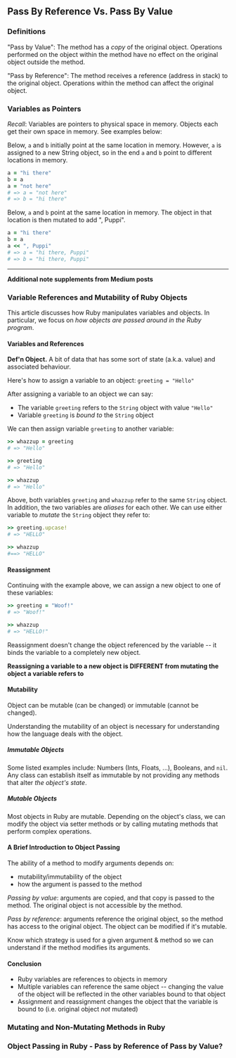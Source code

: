 ## Pass By Reference Vs. Pass By Value


### Definitions

"Pass by Value": The method has a *copy* of the original object. Operations performed on the object within the method have no effect on the original object outside the method.

"Pass by Reference": The method receives a reference (address in stack) to the original object. Operations within the method can affect the original object.


### Variables as Pointers

*Recall*: Variables are pointers to physical space in memory. Objects each get their own space in memory. See examples below:

Below, `a` and `b` initially point at the same location in memory. However, `a` is assigned to a new String object, so in the end `a` and `b` point to different locations in memory.

``` ruby
a = "hi there"
b = a
a = "not here"
# => a = "not here"
# => b = "hi there"
```

Below, `a` and `b` point at the same location in memory. The object in that location is then mutated to add ", Puppi".

```ruby
a = "hi there"
b = a
a << ", Puppi"
# => a = "hi there, Puppi"
# => b = "hi there, Puppi"
```

---

**Additional note supplements from Medium posts**

### Variable References and Mutability of Ruby Objects

This article discusses how Ruby manipulates variables and objects. In particular, we focus on *how objects are passed around in the Ruby program*.

#### Variables and References

**Def'n Object.** A bit of data that has some sort of state (a.k.a. value) and associated behaviour.

Here's how to assign a variable to an object: `greeting = "Hello"`

After assigning a variable to an object we can say:
- The variable `greeting` refers to the `String` object with value `"Hello"`
- Variable `greeting` is *bound to* the `String` object

We can then assign variable `greeting` to another variable:
``` ruby
>> whazzup = greeting
# => "Hello"

>> greeting
# => "Hello"

>> whazzup
# => "Hello"
```
Above, both variables `greeting` and `whazzup` refer to the same `String` object. In addition, the two variables are *aliases* for each other. We can use either variable to *mutate* the `String` object they refer to:

``` ruby
>> greeting.upcase!
# => "HELLO"

>> whazzup
#==> "HELLO"
```

#### Reassignment

Continuing with the example above, we can assign a new object to one of these variables:

``` ruby
>> greeting = "Woof!"
# => "Woof!"

>> whazzup
# => "HELLO!"
```

Reassignment doesn't change the object referenced by the variable -- it binds the variable to a completely new object.

**Reassigning a variable to a new object is DIFFERENT from mutating the object a variable refers to**

#### Mutability

Object can be mutable (can be changed) or immutable (cannot be changed).

Understanding the mutability of an object is necessary for understanding how the language deals with the object.

##### Immutable Objects

Some listed examples include: Numbers (Ints, Floats, ...), Booleans, and `nil`.
Any class can establish itself as immutable by not providing any methods that alter *the object's state*.

##### Mutable Objects

Most objects in Ruby are mutable. Depending on the object's class, we can modify the object via setter methods or by calling mutating methods that perform complex operations.

#### A Brief Introduction to Object Passing

The ability of a method to modify arguments depends on:
- mutability/immutability of the object
- how the argument is passed to the method

*Passing by value*: arguments are copied, and that copy is passed to the method. The original object is not accessible by the method.

*Pass by reference*: arguments reference the original object, so the method has access to the original object. The object can be modified if it's mutable.

Know which strategy is used for a given argument & method so we can understand if the method modifies its arguments.

#### Conclusion

- Ruby variables are references to objects in memory
- Multiple variables can reference the same object -- changing the value of the object will be reflected in the other variables bound to that object
- Assignment and reassignment changes the object that the variable is bound to (i.e. original object *not* mutated)



### Mutating and Non-Mutating Methods in Ruby

### Object Passing in Ruby - Pass by Reference of Pass by Value?
